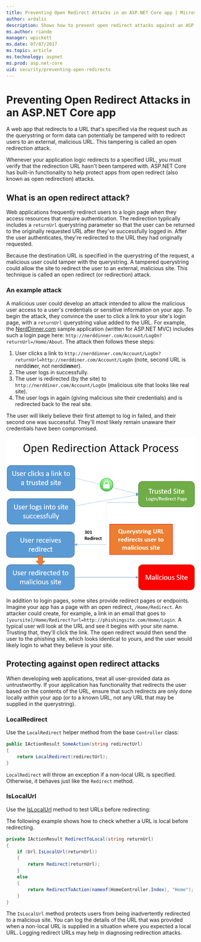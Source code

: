 ```yaml
---
title: Preventing Open Redirect Attacks in an ASP.NET Core app | Microsoft Docs
author: ardalis
description: Shows how to prevent open redirect attacks against an ASP.NET Core app
ms.author: riande
manager: wpickett
ms.date: 07/07/2017
ms.topic: article
ms.technology: aspnet
ms.prod: asp.net-core
uid: security/preventing-open-redirects
---
```

# Preventing Open Redirect Attacks in an ASP.NET Core app

A web app that redirects to a URL that's specified via the request such as the querystring or form data can potentially be tampered with to redirect users to an external, malicious URL. This tampering is called an open redirection attack.

Whenever your application logic redirects to a specified URL, you must verify that the redirection URL hasn't been tampered with. ASP.NET Core has built-in functionality to help protect apps from open redirect (also known as open redirection) attacks.

## What is an open redirect attack?

Web applications frequently redirect users to a login page when they access resources that require authentication. The redirection typlically includes a `returnUrl` querystring parameter so that the user can be returned to the originally requested URL after they've successfully logged in. After the user authenticates, they're redirected to the URL they had originally requested.

Because the destination URL is specified in the querystring of the request, a malicious user could tamper with the querystring. A tampered querystring could allow the site to redirect the user to an external, malicious site. This technique is called an open redirect (or redirection) attack.

### An example attack

A malicious user could develop an attack intended to allow the malicious user access to a user's credentials or sensitive information on your app. To begin the attack, they convince the user to click a link to your site's login page, with a `returnUrl` querystring value added to the URL. For example, the [NerdDinner.com](http://nerddinner.com) sample application (written for ASP.NET MVC) includes such a login page here: ``http://nerddinner.com/Account/LogOn?returnUrl=/Home/About``. The attack then follows these steps:

1. User clicks a link to ``http://nerddinner.com/Account/LogOn?returnUrl=http://nerddiner.com/Account/LogOn`` (note, second URL is nerddi**n**er, not nerddi**nn**er).
2. The user logs in successfully.
3. The user is redirected (by the site) to ``http://nerddiner.com/Account/LogOn`` (malicious site that looks like real site).
4. The user logs in again (giving malicious site their credentials) and is redirected back to the real site.

The user will likely believe their first attempt to log in failed, and their second one was successful. They'll most likely remain unaware their credentials have been compromised.

![Open Redirection Attack Process](preventing-open-redirects/_static/open-redirection-attack-process.png)

In addition to login pages, some sites provide redirect pages or endpoints. Imagine your app has a page with an open redirect, ``/Home/Redirect``. An attacker could create, for example, a link in an email that goes to ``[yoursite]/Home/Redirect?url=http://phishingsite.com/Home/Login``. A typical user will look at the URL and see it begins with your site name. Trusting that, they'll click the link. The open redirect would then send the user to the phishing site, which looks identical to yours, and the user would likely login to what they believe is your site.

## Protecting against open redirect attacks

When developing web applications, treat all user-provided data as untrustworthy. If your application has functionality that redirects the user based on the contents of the URL,  ensure that such redirects are only done locally within your app (or to a known URL, not any URL that may be supplied in the querystring).

### LocalRedirect

Use the ``LocalRedirect`` helper method from the base `Controller` class:

```csharp
public IActionResult SomeAction(string redirectUrl)
{
    return LocalRedirect(redirectUrl);
}
```

``LocalRedirect`` will throw an exception if a non-local URL is specified. Otherwise, it behaves just like the ``Redirect`` method.

### IsLocalUrl

Use the [IsLocalUrl](https://docs.microsoft.com/aspnet/core/api/microsoft.aspnetcore.mvc.iurlhelper#Microsoft_AspNetCore_Mvc_IUrlHelper_IsLocalUrl_System_String_) method to test URLs before redirecting:

The following example shows how to check whether a URL is local before redirecting.

```csharp
private IActionResult RedirectToLocal(string returnUrl)
{
    if (Url.IsLocalUrl(returnUrl))
    {
        return Redirect(returnUrl);
    }
    else
    {
        return RedirectToAction(nameof(HomeController.Index), "Home");
    }
}
```

The `IsLocalUrl` method protects users from being inadvertently redirected to a malicious site. You can log the details of the URL that was provided when a non-local URL is supplied in a situation where you expected a local URL. Logging redirect URLs may help in diagnosing redirection attacks.
